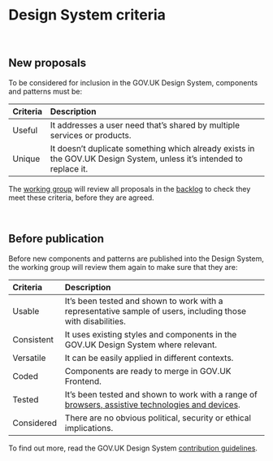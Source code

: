 # Design System criteria

<br>

## New proposals

To be considered for inclusion in the GOV.UK Design System, components and patterns must be:

| Criteria | Description |
| :------- | :---------- |
| Useful   | It addresses a user need that’s shared by multiple services or products. |
| Unique   | It doesn’t duplicate something which already exists in the GOV.UK Design System, unless it’s intended to replace it. |

The [working group](WORKING_GROUP.md) will review all proposals in the [backlog](https://github.com/alphagov/govuk-design-system-backlog/projects/1) to check they meet these criteria, before they are agreed.  

<br>

## Before publication

Before new components and patterns are published into the Design System, the working group will review them again to make sure that they are:

| Criteria     | Description |
| :----------- | :---------- |
| Usable       | It’s been tested and shown to work with a representative sample of users, including those with disabilities.|
| Consistent   | It uses existing styles and components in the GOV.UK Design System where relevant.|
| Versatile    | It can be easily applied in different contexts.|
| Coded        | Components are ready to merge in GOV.UK Frontend.|
| Tested       | It’s been tested and shown to work with a range of [browsers, assistive technologies and devices](https://www.gov.uk/service-manual/technology/designing-for-different-browsers-and-devices). |
| Considered   | There are no obvious political, security or ethical implications.|

To find out more, read the GOV.UK Design System [contribution guidelines](CONTRIBUTING.md).
